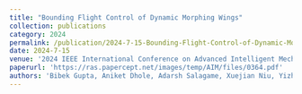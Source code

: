 ```yaml
---
title: "Bounding Flight Control of Dynamic Morphing Wings"
collection: publications
category: 2024
permalink: /publication/2024-7-15-Bounding-Flight-Control-of-Dynamic-Morphing-Wings
date: 2024-7-15
venue: '2024 IEEE International Conference on Advanced Intelligent Mechatronics (AIM)'
paperurl: 'https://ras.papercept.net/images/temp/AIM/files/0364.pdf'
authors: 'Bibek Gupta, Aniket Dhole, Adarsh Salagame, Xuejian Niu, Yizhe Xu, Kaushik Venkatesh, Paul Ghanem, Ioannis Mandralis, Eric Sihite, Alireza Ramezani'
---
```


